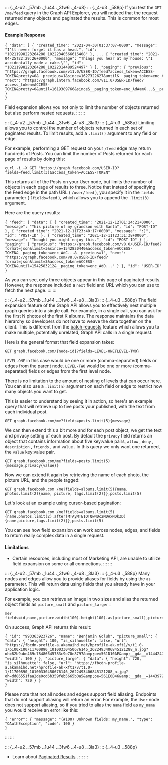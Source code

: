 <div>

::: {._4-u2 ._57mb ._1u44 ._3fw6 ._4-u8}
::: {._4-u3 ._588p}
If you test the ` GET /me/feed ` query in the Graph API Explorer, you
will noticed that the request returned many objects and paginated the
results. This is common for most edges.

#### Example Response

``` {._5s-8 .prettyprint .lang-json .prettyprinted}
{ "data": [ { "created_time": "2021-04-30T01:37:07+0000", "message": "I’ll never forget it has a head.", "id": "10211998223264288_10222340566616408" }, ... { "created_time": "2021-04-25T22:29:26+0000", "message": "Things you hear at my house: \"I accidentally made a cake.\"", "id": "10211998223264288_10222314489524497" } ], "paging": { "previous": "https://graph.facebook.com/v11.0/USER-ID/feed?access_token=ACCESS-TOKEN&pretty=0&__previous=1&since=1627322627&until&__paging_token=enc_AdB2fX...", "next": "https://graph.intern.facebook.com/v11.0/USER-ID/feed?access_token=ACCESS-TOKEN&pretty=0&until=1619389766&since&__paging_token=enc_AdAamX...&__previous" }
}
```

Field expansion allows you not only to limit the number of objects
returned but also perform nested requests.
:::
:::

::: {._4-u2 ._57mb ._1u44 ._3fw6 ._4-u8 ._3la3}
::: {._4-u3 ._588p}
Limiting allows you to control the number of objects returned in each
set of paginated results. To limit results, add a ` .limit() ` argument
to any field or edge.

For example, performing a GET request on your ` /feed ` edge may return
hundreds of Posts. You can limit the number of Posts returned for each
page of results by doing this:

``` {._5s-8 .prettyprint .lang-json .prettyprinted}
curl -i -X GET "https://graph.facebook.com/USER-ID?fields=feed.limit(3)&access_token=ACCESS-TOKEN"
```

This returns all of the Posts on your User node, but limits the number
of objects in each page of results to three. Notice that instead of
specifying the Feed edge in the path URL ( ` /user/feed ` ), you specify
it in the ` fields ` parameter ( ` ?fields=feed ` ), which allows you to
append the ` .limit(3) ` argument.

Here are the query results:

``` {._5s-8 .prettyprint .lang-js .prettyprinted}
{ "feed": { "data": [ { "created_time": "2021-12-12T01:24:21+0000", "message": "This picture of my grandson with Santa", "id": "POST-ID" }, { "created_time": "2021-12-11T23:40:17+0000", "message": ":)", "id": "POST-ID" }, { "created_time": "2021-12-11T23:31:38+0000", "message": "Thought you might enjoy this.", "id": "POST-ID" } ], "paging": { "previous": "https://graph.facebook.com/v8.0/USER-ID/feed?format=json&limit=3&since=1542820440&access_token=ACCESS-TOKEN&__paging_token=enc_AdC...&__previous=1", "next": "https://graph.facebook.com/v8.0/USER-ID/feed?format=json&limit=3&access_token=ACCESS-TOKEN&until=1542583212&__paging_token=enc_AdD..." } }, "id": "USER-ID"
}
```

As you can see, only three objects appear in this page of paginated
results. However, the response included a ` next ` field and URL which
you can use to fetch the next page.
:::
:::

::: {._4-u2 ._57mb ._1u44 ._3fw6 ._4-u8 ._3la3}
::: {._4-u3 ._588p}
The field expansion feature of the Graph API allows you to effectively
nest multiple graph queries into a single call. For example, in a single
call, you can ask for the first N photos of the first K albums. The
response maintains the data hierarchy so developers do not have to weave
the data together on the client. This is different from the [batch
requests](/docs/graph-api/making-multiple-requests/) feature which
allows you to make multiple, potentially unrelated, Graph API calls in a
single request.

Here is the general format that field expansion takes:

``` {._5s-8 .prettyprint .lang-code .prettyprinted}
GET graph.facebook.com/{node-id}?fields=LEVEL-ONE{LEVEL-TWO}
```

` LEVEL-ONE ` in this case would be one or more (comma-separated) fields
or edges from the parent node. ` LEVEL-TWO ` would be one or more
(comma-separated) fields or edges from the first level node.

There is no limitation to the amount of nesting of levels that can occur
here. You can also use a ` .limit(n) ` argument on each field or edge to
restrict how many objects you want to get.

This is easier to understand by seeing it in action, so here\'s an
example query that will retrieve up to five posts your published, with
the text from each individual post.

``` {._5s-8 .prettyprint .lang-code .prettyprinted}
GET graph.facebook.com/me?fields=posts.limit(5){message}
```

We can then extend this a bit more and for each post object, we get the
text and privacy setting of each post. By default the ` privacy ` field
returns an object that contains information about five key:value pairs,
` allow ` , ` deny ` , ` description ` , ` friends ` , and ` value ` .
In this query we only want one returned, the ` value ` key:value pair.

``` {._5s-8 .prettyprint .lang-code .prettyprinted}
GET graph.facebook.com/me?fields=posts.limit(5){message,privacy{value}}
```

Now we can extend it again by retrieving the name of each photo, the
picture URL, and the people tagged:

``` {._5s-8 .prettyprint .lang-code .prettyprinted}
GET graph.facebook.com /me?fields=albums.limit(5){name, photos.limit(2){name, picture, tags.limit(2)}},posts.limit(5)
```

Let\'s look at an example using cursor-based pagination:

``` {._5s-8 .prettyprint .lang-code .prettyprinted}
GET graph.facebook.com /me?fields=albums.limit(5){name,photos.limit(2).after(MTAyMTE1OTQwNDc2MDAxNDkZD){name,picture,tags.limit(2)}},posts.limit(5)
```

You can see how field expansion can work across nodes, edges, and fields
to return really complex data in a single request.

#### Limitations

-   Certain resources, including most of Marketing API, are unable to
    utilize field expansion on some or all connections.
:::
:::

::: {._4-u2 ._57mb ._1u44 ._3fw6 ._4-u8 ._3la3}
::: {._4-u3 ._588p}
Many nodes and edges allow you to provide aliases for fields by using
the ` as ` parameter. This will return data using fields that you
already have in your application logic.

For example, you can retrieve an image in two sizes and alias the
returned object fields as ` picture_small ` and ` picture_larger ` :

``` {._5s-8 .prettyprint .lang-code .prettyprinted}
me?fields=id,name,picture.width(100).height(100).as(picture_small),picture.width(720).height(720).as(picture_large)
```

On success, Graph API returns this result:

``` {._5s-8 .prettyprint .lang-code .prettyprinted}
{ "id": "993363923726", "name": "Benjamin Golub", "picture_small": { "data": { "height": 100, "is_silhouette": false, "url": "https://fbcdn-profile-a.akamaihd.net/hprofile-ak-xft1/v/t1.0-1/p100x100/11700890_10100330450676146_2622493406845121288_n.jpg?oh=82b9abe469c78486645783c9e70e8797&amp;oe=561D10AE&amp;__gda__=1444247939_661c0f48363f1d1a7d42b6f836687a04", "width": 100 } }, "picture_large": { "data": { "height": 720, "is_silhouette": false, "url": "https://fbcdn-profile-a.akamaihd.net/hprofile-ak-xft1/v/t1.0-1/11700890_10100330450676146_2622493406845121288_n.jpg?oh=dd86551faa2de0cd6b359feb5665b0a5&amp;oe=561E0B46&amp;__gda__=1443979219_f1abbbdfb0fb7dac361d7ae02b460638", "width": 720 } }
}
```

Please note that not all nodes and edges support field aliasing.
Endpoints that do not support aliasing will return an error. For
example, the ` User ` node does not support aliasing, so if you tried to
alias the ` name ` field as ` my_name ` you would receive an error like
this:

``` {._5s-8 .prettyprint .lang-code .prettyprinted}
{ "error": { "message": "(#100) Unknown fields: my_name.", "type": "OAuthException", "code": 100 }
}
```
:::
:::

::: {._4-u2 ._57mb ._1u44 ._3fw6 ._4-u8 ._3la3}
::: {._4-u3 ._588p}
-   Learn about [Paginated Results](/docs/graph-api/results) .
:::
:::

</div>
